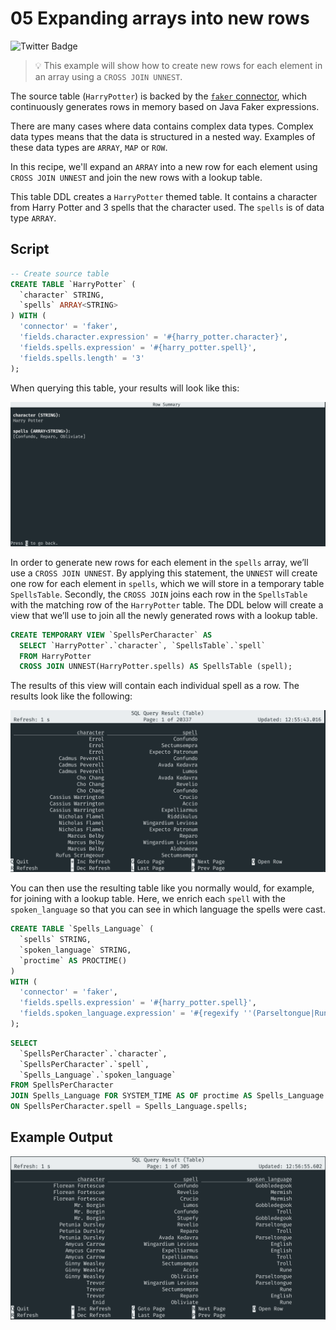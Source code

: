 # 05 Expanding arrays into new rows

![Twitter Badge](https://img.shields.io/badge/Flink%20Version-1.3%2B-lightgrey)

> :bulb: This example will show how to create new rows for each element in an array using a `CROSS JOIN UNNEST`.

The source table (`HarryPotter`) is backed by the [`faker` connector](https://flink-packages.org/packages/flink-faker), which continuously generates rows in memory based on Java Faker expressions.

There are many cases where data contains complex data types. Complex data types means that the data is structured in a nested way. Examples of these data types are `ARRAY`, `MAP` or `ROW`.

In this recipe, we'll expand an `ARRAY` into a new row for each element using `CROSS JOIN UNNEST` and join the new rows with a lookup table.

This table DDL creates a `HarryPotter` themed table. It contains a character from Harry Potter and 3 spells that the character used. The `spells` is of data type `ARRAY`.

## Script

```sql
-- Create source table
CREATE TABLE `HarryPotter` (
  `character` STRING,
  `spells` ARRAY<STRING>
) WITH (
  'connector' = 'faker',
  'fields.character.expression' = '#{harry_potter.character}',
  'fields.spells.expression' = '#{harry_potter.spell}',
  'fields.spells.length' = '3'
);
```

When querying this table, your results will look like this:

![05_complex_data_types](05_complex_data_types.png)

In order to generate new rows for each element in the `spells` array, we’ll use a `CROSS JOIN UNNEST`. By applying this statement, the `UNNEST` will create one row for each element in `spells`, which we will store in a temporary table `SpellsTable`. Secondly, the `CROSS JOIN` joins each row in the `SpellsTable` with the matching row  of the `HarryPotter` table. The DDL below will create a view that we’ll use to join all the newly generated rows with a lookup table.

```sql
CREATE TEMPORARY VIEW `SpellsPerCharacter` AS
  SELECT `HarryPotter`.`character`, `SpellsTable`.`spell`
  FROM HarryPotter 
  CROSS JOIN UNNEST(HarryPotter.spells) AS SpellsTable (spell);
```

The results of this view will contain each individual spell as a row. The results look like the following:

![05_unnested_data](05_unnested_data.png)

You can then use the resulting table like you normally would, for example, for joining with a lookup table. Here, we enrich each `spell` with the `spoken_language` so that you can see in which language the spells were cast.

```sql
CREATE TABLE `Spells_Language` (
  `spells` STRING,
  `spoken_language` STRING, 
  `proctime` AS PROCTIME()
)
WITH (
  'connector' = 'faker', 
  'fields.spells.expression' = '#{harry_potter.spell}',
  'fields.spoken_language.expression' = '#{regexify ''(Parseltongue|Rune|Gobbledegook|Mermish|Troll|English)''}'
);
```

```sql
SELECT 
  `SpellsPerCharacter`.`character`, 
  `SpellsPerCharacter`.`spell`, 
  `Spells_Language`.`spoken_language`
FROM SpellsPerCharacter
JOIN Spells_Language FOR SYSTEM_TIME AS OF proctime AS Spells_Language
ON SpellsPerCharacter.spell = Spells_Language.spells;
```

## Example Output

![05_joined_unnested_data](05_joined_unnested_data.png)